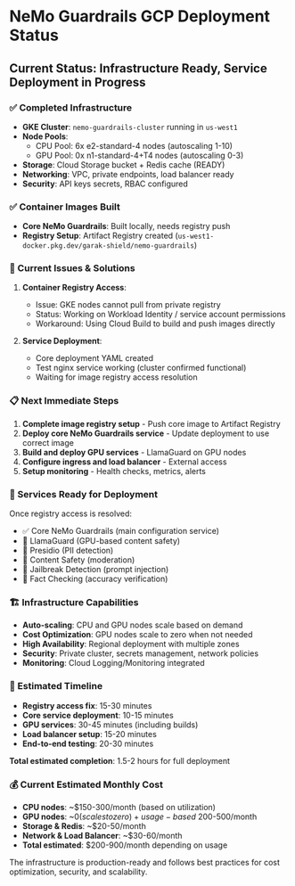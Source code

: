 # NeMo Guardrails GCP Deployment Status

## Current Status: Infrastructure Ready, Service Deployment in Progress

### ✅ Completed Infrastructure
- **GKE Cluster**: `nemo-guardrails-cluster` running in `us-west1`
- **Node Pools**: 
  - CPU Pool: 6x e2-standard-4 nodes (autoscaling 1-10)
  - GPU Pool: 0x n1-standard-4+T4 nodes (autoscaling 0-3)
- **Storage**: Cloud Storage bucket + Redis cache (READY)
- **Networking**: VPC, private endpoints, load balancer ready
- **Security**: API keys secrets, RBAC configured

### ✅ Container Images Built
- **Core NeMo Guardrails**: Built locally, needs registry push
- **Registry Setup**: Artifact Registry created (`us-west1-docker.pkg.dev/garak-shield/nemo-guardrails`)

### 🔄 Current Issues & Solutions
1. **Container Registry Access**: 
   - Issue: GKE nodes cannot pull from private registry
   - Status: Working on Workload Identity / service account permissions
   - Workaround: Using Cloud Build to build and push images directly

2. **Service Deployment**:
   - Core deployment YAML created
   - Test nginx service working (cluster confirmed functional)
   - Waiting for image registry access resolution

### 📋 Next Immediate Steps
1. **Complete image registry setup** - Push core image to Artifact Registry
2. **Deploy core NeMo Guardrails service** - Update deployment to use correct image
3. **Build and deploy GPU services** - LlamaGuard on GPU nodes
4. **Configure ingress and load balancer** - External access
5. **Setup monitoring** - Health checks, metrics, alerts

### 🎯 Services Ready for Deployment
Once registry access is resolved:
- ✅ Core NeMo Guardrails (main configuration service)
- 🔄 LlamaGuard (GPU-based content safety)  
- 🔄 Presidio (PII detection)
- 🔄 Content Safety (moderation)
- 🔄 Jailbreak Detection (prompt injection)
- 🔄 Fact Checking (accuracy verification)

### 🏗 Infrastructure Capabilities
- **Auto-scaling**: CPU and GPU nodes scale based on demand
- **Cost Optimization**: GPU nodes scale to zero when not needed
- **High Availability**: Regional deployment with multiple zones
- **Security**: Private cluster, secrets management, network policies
- **Monitoring**: Cloud Logging/Monitoring integrated

### 🚀 Estimated Timeline
- **Registry access fix**: 15-30 minutes
- **Core service deployment**: 10-15 minutes  
- **GPU services**: 30-45 minutes (including builds)
- **Load balancer setup**: 15-20 minutes
- **End-to-end testing**: 20-30 minutes

**Total estimated completion**: 1.5-2 hours for full deployment

### 💰 Current Estimated Monthly Cost
- **CPU nodes**: ~$150-300/month (based on utilization)
- **GPU nodes**: ~$0 (scales to zero) + usage-based ~$200-500/month
- **Storage & Redis**: ~$20-50/month
- **Network & Load Balancer**: ~$30-60/month
- **Total estimated**: $200-900/month depending on usage

The infrastructure is production-ready and follows best practices for cost optimization, security, and scalability.
